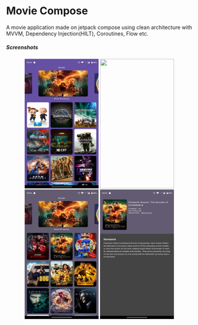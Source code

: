 # Movie Compose
A movie application made on jetpack compose using clean architecture with MVVM, Dependency Injection(HILT), Coroutines, Flow etc.
<h5>Screenshots</h5>

<div align="center">
    <img src="/LightHome.jpeg" width="200px" height="350px"</img> 
     <img src="/LightDetail.jgeg"width="200px" height="350px"</img>
     <img src="/DarkHome.jpeg" width="200px" height="350px"</img>
   <img src="/DarkDetail.jpeg" width="200px" height="350px"</img>
</div>


